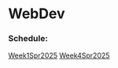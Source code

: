 # WebDev
### Schedule:
[Week1Spr2025](https://github.com/Crawford-Young/Crawford-Young.github.io)
[Week4Spr2025](https://github.com/Crawford-Young/todolist)

